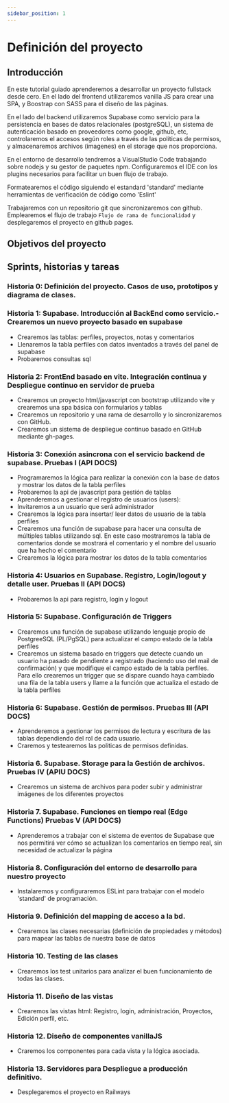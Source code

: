 ```yaml
---
sidebar_position: 1
---
```


# Definición del proyecto
## Introducción
En este tutorial guiado aprenderemos a desarrollar un proyecto fullstack desde cero. 
En el lado del frontend utilizaremos vanilla JS para crear una SPA, y Boostrap con SASS para el diseño de las páginas.

En el lado del backend utilizaremos Supabase como servicio para la persistencia en bases de datos relacionales (postgreSQL), un sistema de autenticación basado en proveedores como google, github, etc, controlaremos el accesos según roles a través de las políticas de permisos, y almacenaremos archivos (imagenes) en el storage que nos proporciona.

En el entorno de desarrollo tendremos a VisualStudio Code trabajando sobre nodejs y su gestor de paquetes npm. Configuraremos el IDE con los plugins necesarios para facilitar un buen flujo de trabajo.

Formatearemos el código siguiendo el estandard 'standard' mediante herramientas de verificación de código como 'Eslint'

Trabajaremos con un repositorio git que sincronizaremos con github. Emplearemos el flujo de trabajo `Flujo de rama de funcionalidad` y desplegaremos el proyecto en github pages.

## Objetivos del proyecto
## Sprints, historias y tareas
### Historia 0: Definición del proyecto. Casos de uso, prototipos y diagrama de clases.

### Historia 1: Supabase. Introducción al BackEnd como servicio.- Crearemos un nuevo proyecto basado en supabase
- Crearemos las tablas: perfiles, proyectos, notas y comentarios
- Llenaremos la tabla perfiles con datos inventados a través del panel de supabase
- Probaremos consultas sql
### Historia 2: FrontEnd basado en vite. Integración continua y Despliegue continuo en servidor de prueba
- Crearemos un proyecto html/javascript con bootstrap utilizando vite y crearemos una spa básica con formularios y tablas
- Crearemos un repositorio y una rama de desarrollo y lo sincronizaremos con GitHub.
- Crearemos un sistema de despliegue continuo basado en GitHub mediante gh-pages.

### Historia 3: Conexión asincrona con el servicio backend de supabase. Pruebas I (API DOCS)
- Programaremos la lógica para realizar la conexión con la base de datos y  mostrar los datos de la tabla perfiles
- Probaremos la api de javascript para gestión de tablas
- Aprenderemos a gestionar el registro de usuarios (users):
- Invitaremos a un usuario que será administrador
- Crearemos la lógica para insertar/ leer datos de usuario de la tabla perfiles
- Crearemos una función de supabase para hacer una consulta de múltiples tablas utilizando sql. En este caso mostraremos la tabla de comentarios donde se mostrará el comentario y el nombre del usuario que ha hecho el comentario
- Crearemos la lógica para mostrar los datos de la tabla comentarios 
### Historia 4: Usuarios en Supabase. Registro, Login/logout y detalle user. Pruebas II (API DOCS)
- Probaremos la api para registro, login y logout
### Historia 5: Supabase. Configuración de Triggers
- Crearemos una función de supabase utilizando lenguaje propio de PostgreeSQL (PL/PgSQL) para actualizar el campo estado de la tabla perfiles
- Crearemos un sistema basado en triggers que detecte cuando un usuario ha pasado de pendiente a registrado (haciendo uso del mail de confirmación) y que modifique el campo estado de la tabla perfiles. Para ello crearemos un trigger que se dispare cuando haya cambiado una fila de la tabla users y llame a la función que actualiza el estado de la tabla perfiles
### Historia 6: Supabase. Gestión de permisos. Pruebas III (API DOCS)
- Aprenderemos a gestionar los permisos de lectura y escritura de las tablas dependiendo del rol de cada usuario.
- Craremos y testearemos las politicas de permisos definidas.
### Historia 6. Supabase. Storage para la Gestión de archivos. Pruebas IV (APIU DOCS)
- Crearemos un sistema de archivos para poder subir y administrar imágenes de los diferentes proyectos
### Historia 7. Supabase. Funciones en tiempo real (Edge Functions) Pruebas V (API DOCS)
- Aprenderemos a trabajar con el sistema de eventos de Supabase que nos permitirá ver cómo se actualizan los comentarios en tiempo real, sin necesidad de actualizar la página
### Historia 8. Configuración del entorno de desarrollo para nuestro proyecto
- Instalaremos y configuraremos ESLint para trabajar con el modelo 'standard' de programación.
### Historia 9. Definición del mapping de acceso a la bd.
- Crearemos las clases necesarias (definición de propiedades y métodos) para mapear las tablas de nuestra base de datos
### Historia 10. Testing de las clases
- Crearemos los test unitarios para analizar el buen funcionamiento de todas las clases.
### Historia 11. Diseño de las vistas
- Crearemos las vistas html: Registro, login, administración, Proyectos, Edición perfil, etc. 
### Historia 12. Diseño de componentes vanillaJS
- Craremos los componentes para cada vista y la lógica asociada.
### Historia 13. Servidores para Despliegue a producción definitivo.
- Desplegaremos el proyecto en Railways






